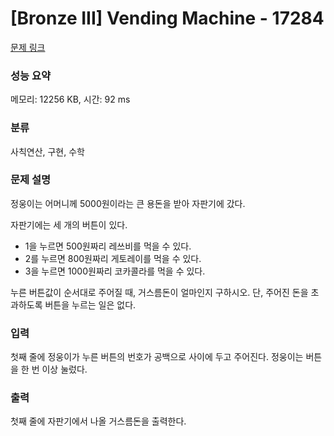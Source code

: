 # [Bronze III] Vending Machine - 17284 

[문제 링크](https://www.acmicpc.net/problem/17284) 

### 성능 요약

메모리: 12256 KB, 시간: 92 ms

### 분류

사칙연산, 구현, 수학

### 문제 설명

<p>정웅이는 어머니께 5000원이라는 큰 용돈을 받아 자판기에 갔다.</p>

<p>자판기에는 세 개의 버튼이 있다.</p>

<ul>
	<li>1을 누르면 500원짜리 레쓰비를 먹을 수 있다.</li>
	<li>2를 누르면 800원짜리 게토레이를 먹을 수 있다.</li>
	<li>3을 누르면 1000원짜리 코카콜라를 먹을 수 있다.</li>
</ul>

<p>누른 버튼값이 순서대로 주어질 때, 거스름돈이 얼마인지 구하시오. 단, 주어진 돈을 초과하도록 버튼을 누르는 일은 없다.</p>

### 입력 

 <p>첫째 줄에 정웅이가 누른 버튼의 번호가 공백으로 사이에 두고 주어진다. 정웅이는 버튼을 한 번 이상 눌렀다.</p>

### 출력 

 <p>첫째 줄에 자판기에서 나올 거스름돈을 출력한다.</p>

